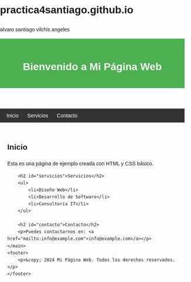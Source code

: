 # practica4santiago.github.io
alvaro santiago vilchis angeles 
<!DOCTYPE html>
<html lang="es">
<head>
    <meta charset="UTF-8">
    <meta name="viewport" content="width=device-width, initial-scale=1.0">
    <title>Mi Página Web</title>
    <style>
        body {
            font-family: Arial, sans-serif;
            margin: 0;
            padding: 0;
            line-height: 1.6;
        }
        header {
            background: #4CAF50;
            color: white;
            padding: 1rem 0;
            text-align: center;
        }
        nav {
            background: #333;
            padding: 0.5rem;
        }
        nav a {
            color: white;
            margin: 0 10px;
            text-decoration: none;
        }
        main {
            padding: 20px;
        }
        footer {
            background: #333;
            color: white;
            text-align: center;
            padding: 1rem 0;
            position: fixed;
            bottom: 0;
            width: 100%;
        }
    </style>
</head>
<body>
    <header>
        <h1>Bienvenido a Mi Página Web</h1>
    </header>
    <nav>
        <a href="#inicio">Inicio</a>
        <a href="#servicios">Servicios</a>
        <a href="#contacto">Contacto</a>
    </nav>
    <main>
        <h2 id="inicio">Inicio</h2>
        <p>Esta es una página de ejemplo creada con HTML y CSS básico.</p>
        
        <h2 id="servicios">Servicios</h2>
        <ul>
            <li>Diseño Web</li>
            <li>Desarrollo de Software</li>
            <li>Consultoría IT</li>
        </ul>
        
        <h2 id="contacto">Contacto</h2>
        <p>Puedes contactarnos en: <a href="mailto:info@example.com">info@example.com</a></p>
    </main>
    <footer>
        <p>&copy; 2024 Mi Página Web. Todos los derechos reservados.</p>
    </footer>
</body>
</html>
